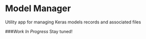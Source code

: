 # Model Manager

Utility app for managing Keras models records and associated files

###_Work In Progress_ 
Stay tuned! 
